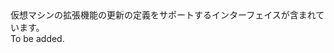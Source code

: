<Namespace Name="Microsoft.Azure.Management.Compute.Fluent.VirtualMachineExtension.UpdateDefinition">
  <Docs>
    <summary>仮想マシンの拡張機能の更新の定義をサポートするインターフェイスが含まれています。</summary> 
    <remarks>To be added.</remarks>
  </Docs>
</Namespace>
